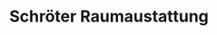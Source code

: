 ---
title: "Schröter Raumaustattung"
url: /bremerhaven/schroeter-raumaustattung/
shop: Raumausstattung
---